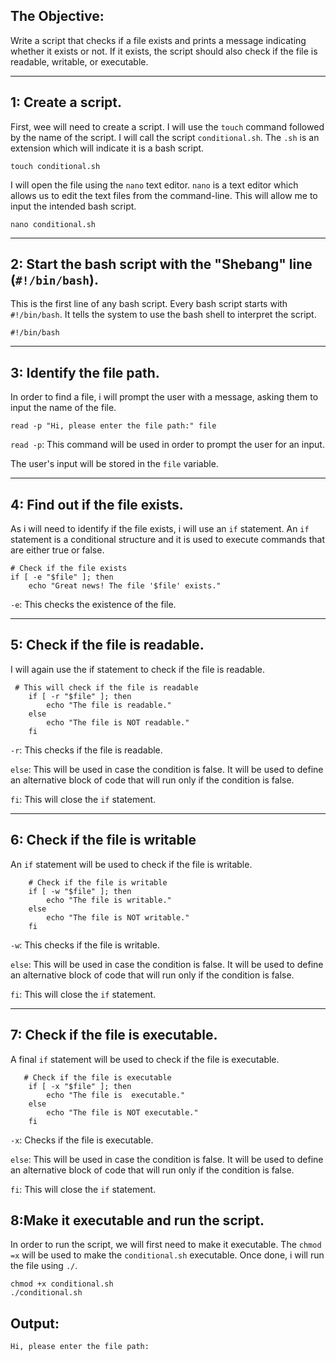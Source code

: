 ## The Objective: 
Write a script that checks if a file exists and prints a message indicating whether it exists or not. If it exists, the script should also check if the file is readable, writable, or executable.

---

## 1: Create a script.
First, wee will need to create a script. I will use the `touch` command followed by the name of the script. I will call the script `conditional.sh`. The `.sh` is an extension which will indicate it is a bash script.
```
touch conditional.sh
```
I will open the file using the `nano` text editor. `nano` is a text editor which allows us to edit the text files from the command-line. This will allow me to input the intended bash script.
```
nano conditional.sh
```


---
## 2: Start the bash script with the "Shebang" line (`#!/bin/bash`).
This is the first line of any bash script. Every bash script starts with `#!/bin/bash`. It tells the system to use the bash shell to interpret the script. 
```
#!/bin/bash
```
---

## 3: Identify the file path.
In order to find a file, i will prompt the user with a message, asking them to input the name of the file.
```
read -p "Hi, please enter the file path:" file
```
`read -p`: This command will be used in order to prompt the user for an input.

The user's input will be stored in the `file` variable.

---

## 4: Find out if the file exists.
As i will need to identify if the file exists, i will use an `if` statement. An `if` statement is a conditional structure and it is used to execute commands that are either true or false.
```
# Check if the file exists
if [ -e "$file" ]; then
    echo "Great news! The file '$file' exists."
```

`-e`: This checks the existence of the file.

---

## 5: Check if the file is readable.
I will again use the if statement to check if the file is readable.
```
 # This will check if the file is readable
    if [ -r "$file" ]; then
        echo "The file is readable."
    else
        echo "The file is NOT readable."
    fi

```
`-r`: This checks if the file is readable.

`else`: This will be used in case the condition is false. It will be used to define an alternative block of code that will run only if the condition is false.

`fi`: This will close the `if` statement.

---

## 6: Check if the file is writable
An `if` statement will be used to check if the file is writable.

```
    # Check if the file is writable
    if [ -w "$file" ]; then
        echo "The file is writable."
    else
        echo "The file is NOT writable."
    fi
```

`-w`: This checks if the file is writable.

`else`: This will be used in case the condition is false. It will be used to define an alternative block of code that will run only if the condition is false.

`fi`: This will close the `if` statement.

---

## 7: Check if the file is executable.
A final `if` statement will be used to check if the file is executable.
```
   # Check if the file is executable
    if [ -x "$file" ]; then
        echo "The file is  executable."
    else
        echo "The file is NOT executable."
    fi

```
`-x`: Checks if the file is executable. 

`else`: This will be used in case the condition is false. It will be used to define an alternative block of code that will run only if the condition is false.

`fi`: This will close the `if` statement.


## 8:Make it executable and run the script.
In order to run the script, we will first need to make it executable. The `chmod =x` will be used to make the `conditional.sh` executable. Once done, i will run the file using `./`.
```
chmod +x conditional.sh
./conditional.sh
```

## Output: 
```
Hi, please enter the file path:

```



